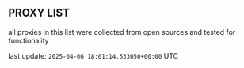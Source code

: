## PROXY LIST

all proxies in this list were collected from open sources and tested for functionality

last update: `2025-04-06 18:01:14.533050+00:00` UTC